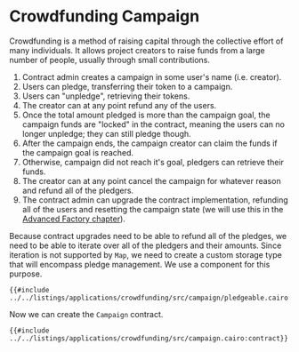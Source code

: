 # Crowdfunding Campaign

Crowdfunding is a method of raising capital through the collective effort of many individuals. It allows project creators to raise funds from a large number of people, usually through small contributions.

1. Contract admin creates a campaign in some user's name (i.e. creator).
2. Users can pledge, transferring their token to a campaign.
3. Users can "unpledge", retrieving their tokens.
4. The creator can at any point refund any of the users.
5. Once the total amount pledged is more than the campaign goal, the campaign funds are "locked" in the contract, meaning the users can no longer unpledge; they can still pledge though.
6. After the campaign ends, the campaign creator can claim the funds if the campaign goal is reached.
7. Otherwise, campaign did not reach it's goal, pledgers can retrieve their funds.
8. The creator can at any point cancel the campaign for whatever reason and refund all of the pledgers.
9. The contract admin can upgrade the contract implementation, refunding all of the users and resetting the campaign state (we will use this in the [Advanced Factory chapter](./advanced_factory.md)).

Because contract upgrades need to be able to refund all of the pledges, we need to be able to iterate over all of the pledgers and their amounts. Since iteration is not supported by `Map`, we need to create a custom storage type that will encompass pledge management. We use a component for this purpose.

```cairo
{{#include ../../listings/applications/crowdfunding/src/campaign/pledgeable.cairo:component}}
```

Now we can create the `Campaign` contract. 


```cairo
{{#include ../../listings/applications/crowdfunding/src/campaign.cairo:contract}}
```
